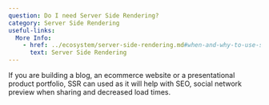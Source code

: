 ```yaml
---
question: Do I need Server Side Rendering?
category: Server Side Rendering
useful-links:
  More Info:
    - href: ../ecosystem/server-side-rendering.md#when-and-why-to-use-ssr
      text: Server Side Rendering
---
```


If you are building a blog, an ecommerce website or a presentational product portfolio, SSR can used as it will help with SEO, social network preview when sharing and decreased load times.
